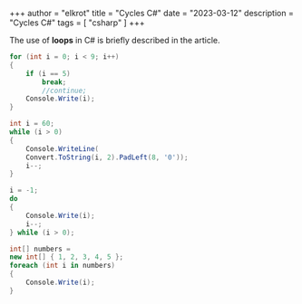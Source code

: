 +++
author = "elkrot"
title = "Cycles C#"
date = "2023-03-12"
description = "Cycles C#"
tags = [
    "csharp"
]
+++

The use of **loops** in C# is briefly described in the article.<!--more-->

```csharp
for (int i = 0; i < 9; i++)
{
    if (i == 5)
        break;
        //continue;
    Console.Write(i);
}

int i = 60;
while (i > 0)
{
    Console.WriteLine(
	Convert.ToString(i, 2).PadLeft(8, '0'));
    i--;
}

i = -1;
do
{
    Console.Write(i);
    i--;
} while (i > 0);

int[] numbers = 
new int[] { 1, 2, 3, 4, 5 };
foreach (int i in numbers)
{
    Console.Write(i);
}
```
